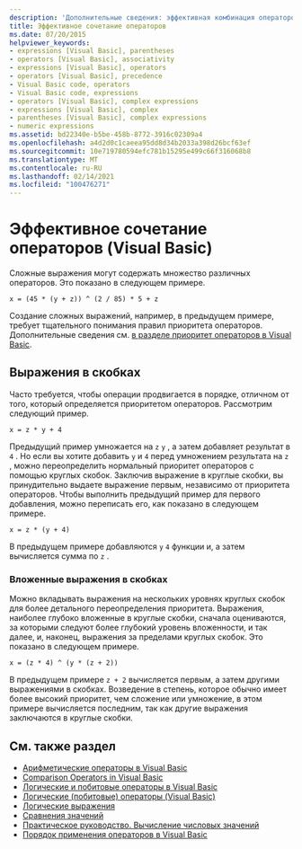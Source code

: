 ```yaml
---
description: 'Дополнительные сведения: эффективная комбинация операторов (Visual Basic)'
title: Эффективное сочетание операторов
ms.date: 07/20/2015
helpviewer_keywords:
- expressions [Visual Basic], parentheses
- operators [Visual Basic], associativity
- expressions [Visual Basic], operators
- operators [Visual Basic], precedence
- Visual Basic code, operators
- Visual Basic code, expressions
- operators [Visual Basic], complex expressions
- expressions [Visual Basic], complex
- parentheses [Visual Basic], complex expressions
- numeric expressions
ms.assetid: bd22340e-b5be-458b-8772-3916c02309a4
ms.openlocfilehash: a4d2d0c1caeea95dd8d34b2033a398d26bcf63ef
ms.sourcegitcommit: 10e719780594efc781b15295e499c66f316068b8
ms.translationtype: MT
ms.contentlocale: ru-RU
ms.lasthandoff: 02/14/2021
ms.locfileid: "100476271"
---
```

# <a name="efficient-combination-of-operators-visual-basic"></a>Эффективное сочетание операторов (Visual Basic)

Сложные выражения могут содержать множество различных операторов. Это показано в следующем примере.  
  
 `x = (45 * (y + z)) ^ (2 / 85) * 5 + z`  
  
 Создание сложных выражений, например, в предыдущем примере, требует тщательного понимания правил приоритета операторов. Дополнительные сведения см. [в разделе приоритет операторов в Visual Basic](../../../language-reference/operators/operator-precedence.md).  
  
## <a name="parenthetical-expressions"></a>Выражения в скобках  

 Часто требуется, чтобы операции продвигается в порядке, отличном от того, который определяется приоритетом операторов. Рассмотрим следующий пример.  
  
 `x = z * y + 4`  
  
 Предыдущий пример умножается на `z` `y` , а затем добавляет результат в `4` . Но если вы хотите добавить `y` и `4` перед умножением результата на `z` , можно переопределить нормальный приоритет операторов с помощью круглых скобок. Заключив выражение в круглые скобки, вы принудительно выдаете выражение первым, независимо от приоритета операторов. Чтобы выполнить предыдущий пример для первого добавления, можно переписать его, как показано в следующем примере.  
  
 `x = z * (y + 4)`  
  
 В предыдущем примере добавляются `y` `4` функции и, а затем вычисляется сумма по `z` .  
  
### <a name="nested-parenthetical-expressions"></a>Вложенные выражения в скобках  

 Можно вкладывать выражения на нескольких уровнях круглых скобок для более детального переопределения приоритета. Выражения, наиболее глубоко вложенные в круглые скобки, сначала оцениваются, за которыми следуют более глубокий уровень вложенности, и так далее, и, наконец, выражения за пределами круглых скобок. Это показано в следующем примере.  
  
 `x = (z * 4) ^ (y * (z + 2))`  
  
 В предыдущем примере `z + 2` вычисляется первым, а затем другими выражениями в скобках. Возведение в степень, которое обычно имеет более высокий приоритет, чем сложение или умножение, в этом примере вычисляется последним, так как другие выражения заключаются в круглые скобки.  
  
## <a name="see-also"></a>См. также раздел

- [Арифметические операторы в Visual Basic](arithmetic-operators.md)
- [Comparison Operators in Visual Basic](comparison-operators.md)
- [Логические и побитовые операторы в Visual Basic](logical-and-bitwise-operators.md)
- [Логические (побитовые) операторы (Visual Basic)](../../../language-reference/operators/logical-bitwise-operators.md)
- [Логические выражения](boolean-expressions.md)
- [Сравнения значений](value-comparisons.md)
- [Практическое руководство. Вычисление числовых значений](how-to-calculate-numeric-values.md)
- [Порядок применения операторов в Visual Basic](../../../language-reference/operators/operator-precedence.md)
